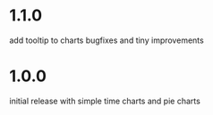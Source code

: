 # 1.1.0

add tooltip to charts
bugfixes and tiny improvements

# 1.0.0

initial release with simple time charts and pie charts

